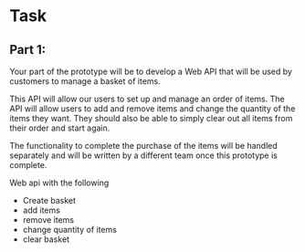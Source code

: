 # Task

## Part 1:

Your part of the prototype will be to develop a Web API that will be used by customers to manage a basket of items.

This API will allow our users to set up and manage an order of items. The API will allow users to add and remove items and change the quantity of the items they want. They should also be able to simply clear out all items from their order and start again.

The functionality to complete the purchase of the items will be handled separately and will be written by a different team once this prototype is complete.  

Web api with the following 
- Create basket
- add items
- remove items
- change quantity of items
- clear basket
